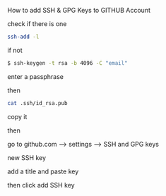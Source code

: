 How to add SSH & GPG Keys to GITHUB Account

check if there is one
``` sh
ssh-add -l
```
if not
``` sh
$ ssh-keygen -t rsa -b 4096 -C "email"
```
enter a passphrase

then
``` sh
cat .ssh/id_rsa.pub
```
copy it

then

go to github.com --> settings --> SSH and GPG keys

new SSH key

add a title and paste key

then click add SSH key
